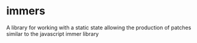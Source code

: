 # immers
A library for working with a static state allowing the production of patches similar to the javascript immer library
